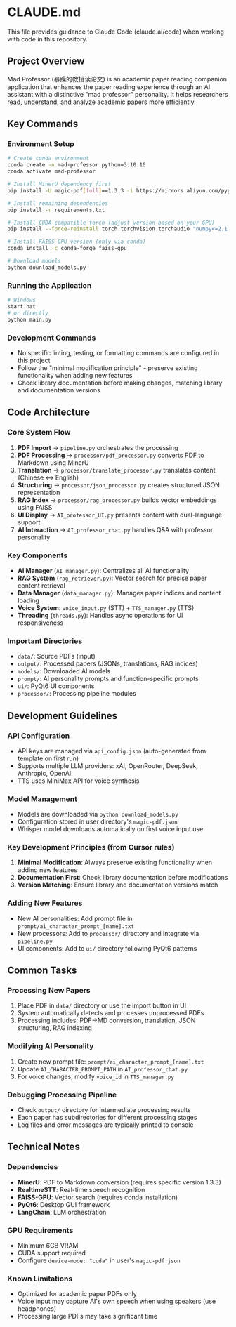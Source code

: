 # CLAUDE.md

This file provides guidance to Claude Code (claude.ai/code) when working with code in this repository.

## Project Overview

Mad Professor (暴躁的教授读论文) is an academic paper reading companion application that enhances the paper reading experience through an AI assistant with a distinctive "mad professor" personality. It helps researchers read, understand, and analyze academic papers more efficiently.

## Key Commands

### Environment Setup
```bash
# Create conda environment
conda create -n mad-professor python=3.10.16
conda activate mad-professor

# Install MinerU dependency first
pip install -U magic-pdf[full]==1.3.3 -i https://mirrors.aliyun.com/pypi/simple

# Install remaining dependencies
pip install -r requirements.txt

# Install CUDA-compatible torch (adjust version based on your GPU)
pip install --force-reinstall torch torchvision torchaudio "numpy<=2.1.1" --index-url https://download.pytorch.org/whl/cu124

# Install FAISS GPU version (only via conda)
conda install -c conda-forge faiss-gpu

# Download models
python download_models.py
```

### Running the Application
```bash
# Windows
start.bat
# or directly
python main.py
```

### Development Commands
- No specific linting, testing, or formatting commands are configured in this project
- Follow the "minimal modification principle" - preserve existing functionality when adding new features
- Check library documentation before making changes, matching library and documentation versions

## Code Architecture

### Core System Flow
1. **PDF Import** → `pipeline.py` orchestrates the processing
2. **PDF Processing** → `processor/pdf_processor.py` converts PDF to Markdown using MinerU
3. **Translation** → `processor/translate_processor.py` translates content (Chinese ↔ English)
4. **Structuring** → `processor/json_processor.py` creates structured JSON representation
5. **RAG Index** → `processor/rag_processor.py` builds vector embeddings using FAISS
6. **UI Display** → `AI_professor_UI.py` presents content with dual-language support
7. **AI Interaction** → `AI_professor_chat.py` handles Q&A with professor personality

### Key Components
- **AI Manager** (`AI_manager.py`): Centralizes all AI functionality
- **RAG System** (`rag_retriever.py`): Vector search for precise paper content retrieval
- **Data Manager** (`data_manager.py`): Manages paper indices and content loading
- **Voice System**: `voice_input.py` (STT) + `TTS_manager.py` (TTS)
- **Threading** (`threads.py`): Handles async operations for UI responsiveness

### Important Directories
- `data/`: Source PDFs (input)
- `output/`: Processed papers (JSONs, translations, RAG indices)
- `models/`: Downloaded AI models
- `prompt/`: AI personality prompts and function-specific prompts
- `ui/`: PyQt6 UI components
- `processor/`: Processing pipeline modules

## Development Guidelines

### API Configuration
- API keys are managed via `api_config.json` (auto-generated from template on first run)
- Supports multiple LLM providers: xAI, OpenRouter, DeepSeek, Anthropic, OpenAI
- TTS uses MiniMax API for voice synthesis

### Model Management
- Models are downloaded via `python download_models.py`
- Configuration stored in user directory's `magic-pdf.json`
- Whisper model downloads automatically on first voice input use

### Key Development Principles (from Cursor rules)
1. **Minimal Modification**: Always preserve existing functionality when adding new features
2. **Documentation First**: Check library documentation before modifications
3. **Version Matching**: Ensure library and documentation versions match

### Adding New Features
- New AI personalities: Add prompt file in `prompt/ai_character_prompt_[name].txt`
- New processors: Add to `processor/` directory and integrate via `pipeline.py`
- UI components: Add to `ui/` directory following PyQt6 patterns

## Common Tasks

### Processing New Papers
1. Place PDF in `data/` directory or use the import button in UI
2. System automatically detects and processes unprocessed PDFs
3. Processing includes: PDF→MD conversion, translation, JSON structuring, RAG indexing

### Modifying AI Personality
1. Create new prompt file: `prompt/ai_character_prompt_[name].txt`
2. Update `AI_CHARACTER_PROMPT_PATH` in `AI_professor_chat.py`
3. For voice changes, modify `voice_id` in `TTS_manager.py`

### Debugging Processing Pipeline
- Check `output/` directory for intermediate processing results
- Each paper has subdirectories for different processing stages
- Log files and error messages are typically printed to console

## Technical Notes

### Dependencies
- **MinerU**: PDF to Markdown conversion (requires specific version 1.3.3)
- **RealtimeSTT**: Real-time speech recognition
- **FAISS-GPU**: Vector search (requires conda installation)
- **PyQt6**: Desktop GUI framework
- **LangChain**: LLM orchestration

### GPU Requirements
- Minimum 6GB VRAM
- CUDA support required
- Configure `device-mode: "cuda"` in user's `magic-pdf.json`

### Known Limitations
- Optimized for academic paper PDFs only
- Voice input may capture AI's own speech when using speakers (use headphones)
- Processing large PDFs may take significant time